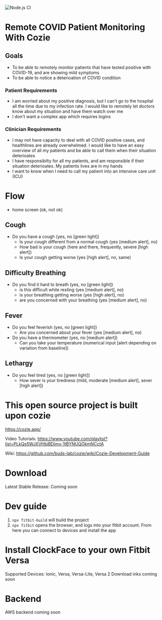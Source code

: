 ![Node.js CI](https://github.com/pjayathissa/cozie-covid/workflows/Node.js%20CI/badge.svg)
# Remote COVID Patient Monitoring With Cozie

## Goals
- To be able to remotely monitor patients that have tested positive with COVID-19, and are showing mild symptoms
- To be able to notice a deterioation of COVID condition

### Patient Requirements
- I am worried about my positive diagnosis, but I can't go to the hospital all the time due to my infection rate. I would like to remotely let doctors know about my situation and have them watch over me
- I don't want a complex app which requires logins


### Clinician Requirements
- I may not have capacity to deal with all COVID positive cases, and healthlines are already overwhelmed. I would like to have an easy overview of all my patients and be able to call them when their situation deterioates
- I have responsibilty for all my patients, and am responsible if their situation deterioates. My patients lives are in my hands
- I want to know when I need to call my patient into an intensive care unit (ICU)

# Flow

- home screen (ok, not ok)

## Cough

- Do you have a cough (yes, no [green light])
	- Is your cough different from a normal cough (yes [medium alert], no)
	- How bad is your cough (here and there, frequently, severe [high alert]) 
	- Is your cough getting worse (yes [high alert], no, same)

## Difficulty Breathing

- Do you find it hard to breath (yes, no [green light])
	- is this difficult while resting (yes [medium alert], no)
	- is your breathing getting worse (yes [high alert], no)
	- are you concerned with your breathing (yes [medium alert], no)


## Fever
- Do you feel feverish (yes, no [green light])
	- Are you concerned about your fever (yes [medium alert], no)
- Do you have a thermometer (yes, no [medium alert])
	- Can you take your temperature (numerical input [alert depending on variation from baseline])

## Lethargy
- Do you feel tired (yes, no [green light])
	- How sever is your tiredness (mild, moderate [medium alert], sever [high alert])


# This open source project is built upon cozie

https://cozie.app/

Video Tutorials: https://www.youtube.com/playlist?list=PLkQs5WJXVHbiBDjmv-1tBYNUQOkmNCctA

Wiki: https://github.com/buds-lab/cozie/wiki/Cozie-Development-Guide

# Download

Latest Stable Release: Coming soon

# Dev guide
1. `npx fitbit-build` will build the project
2. `npx fitbit` opens the browser, and logs into your fitbit account. From here you can connect to devices and install the app


# Install  ClockFace to your own Fitbit Versa

Supported Devices: Ionic, Versa, Versa-Lite, Versa 2
Download inks coming soon

# Backend

AWS backend coming soon
